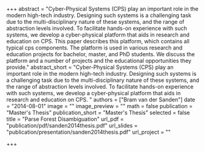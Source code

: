 +++
abstract = "Cyber-Physical Systems (CPS) play an important role in the modern high-tech industry. Designing such systems is a challenging task due to the multi-disciplinary nature of these systems, and the range of abstraction levels involved. To facilitate hands-on experience with such systems, we develop a cyber-physical platform that aids in research and education on CPS. This paper describes this platform, which contains all typical cps components. The platform is used in various research and education projects for bachelor, master, and PhD students. We discuss the platform and a number of projects and the educational opportunities they provide."
abstract_short = "Cyber-Physical Systems (CPS) play an important role in the modern high-tech industry. Designing such systems is a challenging task due to the multi-disciplinary nature of these systems, and the range of abstraction levels involved. To facilitate hands-on experience with such systems, we develop a cyber-physical platform that aids in research and education on CPS. "
authors = ["Bram van der Sanden"]
date = "2014-08-01"
image = ""
image_preview = ""
math = false
publication = "Master's Thesis"
publication_short = "Master's Thesis"
selected = false
title = "Parse Forest Disambiguation"
url_pdf = "publication/pdf/sanden2014thesis.pdf"
url_slides = "publication/presentation/sanden2014thesis.pdf"
url_project = ""

+++

